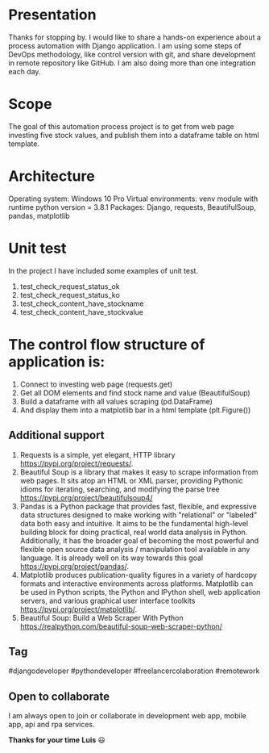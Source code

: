 # Presentation
Thanks for stopping by. I would like to share a hands-on experience about a process automation with Django application. I am using some steps of DevOps methodology, like control version with git, and share development in remote repository like GitHub. I am also doing more than one integration each day. 

# Scope
The goal of this automation process project is to get from web page investing five stock values, and publish them into a dataframe table on html template.  

# Architecture 
Operating system: Windows 10 Pro
Virtual environments: venv module with runtime python version = 3.8.1
Packages: Django, requests, BeautifulSoup, pandas, matplotlib

# Unit test
In the project I have included some examples of unit test. 
1. test_check_request_status_ok
2. test_check_request_status_ko
3. test_check_content_have_stockname
4. test_check_content_have_stockvalue

# The control flow structure of application is:
1. Connect to investing web page (requests.get)
2. Get all DOM <span> elements and find stock name and value (BeautifulSoup)
3. Build a dataframe with all values scraping (pd.DataFrame)
4. And display them into a matplotlib bar in a html template (plt.Figure())

## Additional support

1. Requests is a simple, yet elegant, HTTP library <https://pypi.org/project/requests/>.
2. Beautiful Soup is a library that makes it easy to scrape information from web pages. It sits atop an HTML or XML parser, providing Pythonic idioms for iterating, searching, and modifying the parse tree <https://pypi.org/project/beautifulsoup4/>
3. Pandas is a Python package that provides fast, flexible, and expressive data structures designed to make working with "relational" or "labeled" data both easy and intuitive. It aims to be the fundamental high-level building block for doing practical, real world data analysis in Python. Additionally, it has the broader goal of becoming the most powerful and flexible open source data analysis / manipulation tool available in any language. It is already well on its way towards this goal <https://pypi.org/project/pandas/>.
4. Matplotlib produces publication-quality figures in a variety of hardcopy formats and interactive environments across platforms. Matplotlib can be used in Python scripts, the Python and IPython shell, web application servers, and various graphical user interface toolkits <https://pypi.org/project/matplotlib/>. 
5. Beautiful Soup: Build a Web Scraper With Python https://realpython.com/beautiful-soup-web-scraper-python/


## Tag
#djangodeveloper #pythondeveloper #freelancercolaboration #remotework

## Open to collaborate

I am always open to join or collaborate in development web app, mobile app, api and rpa services. 

**Thanks for your time**
**Luis** :smiley: